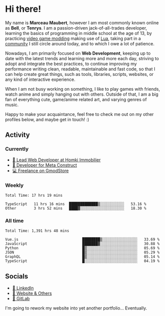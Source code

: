 # Hi there!

My name is **Marceau Maubert**, however I am most commonly known online as **Bell**, or **Tenrys**. I am a passion-driven jack-of-all-trades developer, learning the basics of programming in middle school at the age of 13, by practicing [video game modding](https://garrysmod.com) making use of [Lua](https://lua.org), taking part in a [community](https://metastruct.net) I still circle around today, and to which I owe a lot of patience.

Nowadays, I am primarily focused on **Web Development**, keeping up to date with the latest trends and learning more and more each day, striving to adopt  and integrate the best practices, to continue improving my performance writing clean, readable, maintainable and fast code, so that I can help create great things, such as tools, libraries, scripts, websites, or any kind of interactive experience.

When I am not busy working on something, I like to play games with friends, watch anime and simply hanging out with others. Outside of that, I am a big fan of everything cute, game/anime related art, and varying genres of music.

Happy to make your acquaintance, feel free to check me out on my other profiles below, and maybe get in touch! :)

## Activity

### Currently

- [🏢 Lead Web Developer at Homki Immobilier](https://homki-immobilier.com)
- [🎈 Developer for Meta Construct](https://metastruct.net)
- [💻 Freelance on GmodStore](https://www.gmodstore.com/users/Tenrys)

### Weekly
<!--START_SECTION:wakaWeekly-->

```text
Total Time: 17 hrs 19 mins

TypeScript   11 hrs 16 mins  █████████████▒░░░░░░░░░░░   53.16 %
Other        3 hrs 52 mins   ████▓░░░░░░░░░░░░░░░░░░░░   18.30 %
```

<!--END_SECTION:wakaWeekly-->

### All time
<!--START_SECTION:wakaTotal-->

```text
Total Time: 1,391 hrs 48 mins

Vue.js                             ████████▒░░░░░░░░░░░░░░░░   33.69 %
JavaScript                         ███████▓░░░░░░░░░░░░░░░░░   30.88 %
Python                             █▒░░░░░░░░░░░░░░░░░░░░░░░   05.69 %
JSON                               █▒░░░░░░░░░░░░░░░░░░░░░░░   05.29 %
GraphQL                            █▒░░░░░░░░░░░░░░░░░░░░░░░   05.14 %
TypeScript                         █░░░░░░░░░░░░░░░░░░░░░░░░   04.19 %
```

<!--END_SECTION:wakaTotal-->

## Socials

- [👔 LinkedIn](https://www.linkedin.com/in/marceau-maubert)
- [🔗 Website & Others](https://bell.moe)
- [🦊 GitLab](https://gitlab.com/Tenrys)

I'm going to rework my website into yet another portfolio... Eventually.
